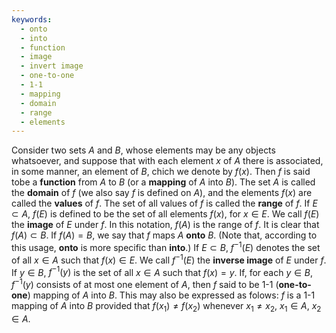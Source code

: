 ```yaml
---
keywords:
  - onto
  - into
  - function
  - image
  - invert image
  - one-to-one
  - 1-1
  - mapping
  - domain
  - range
  - elements
---
```


Consider two sets $A$ and $B$, whose elements may be any objects whatsoever, and suppose that with each element $x$ of $A$ there is associated, in some manner, an element of $B$, chich we denote by $f(x)$. 
Then $f$ is said tobe a **function** from $A$ to $B$ (or a **mapping** of $A$ into $B$). 
The set $A$ is called the **domain** of $f$ (we also say $f$ is defined on $A$), and the elements $f(x)$ are called the **values** of $f$. 
The set of all values of $f$ is called the **range** of $f$.
If $E\subset A$, $f(E)$ is defined to be the set of all elements $f(x)$, for $x\in E$. We call $f(E)$ the **image** of $E$ under $f$. In this notation, $f(A)$ is the range of $f$.
It is clear that $f(A)\subset B$. If $f(A)=B$, we say that $f$ maps $A$ **onto** $B$. (Note that, according to this usage, **onto** is more specific than **into**.)
If $E\subset B$, $f^{-1}(E)$ denotes the set of all $x\in A$ such that $f(x)\in E$. We call $f^{-1}(E)$ the **inverse image** of $E$ under $f$. 
If $y\in B$, $f^{-1}(y)$ is the set of all $x\in A$ such that $f(x)=y$. If, for each $y\in B$, $f^{-1}(y)$ consists of at most one element of $A$, then $f$ said to be 1-1 (**one-to-one**) mapping of $A$ into $B$. This may also be expressed as folows: $f$ is a 1-1 mapping of $A$ into $B$ provided that $f(x_1)\ne f(x_2)$ whenever $x_1\ne x_2$, $x_1\in A$, $x_2\in A$.